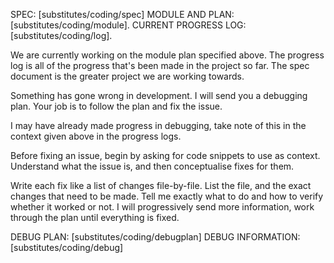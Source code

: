 SPEC: [substitutes/coding/spec]
MODULE AND PLAN: [substitutes/coding/module]. 
CURRENT PROGRESS LOG: [substitutes/coding/log].

We are currently working on the module plan specified above. The progress log is all of the progress that's been made in the project so far. The spec document is the greater project we are working towards. 

Something has gone wrong in development. I will send you a debugging plan. Your job is to follow the plan and fix the issue.

I may have already made progress in debugging, take note of this in the context given above in the progress logs.

Before fixing an issue, begin by asking for code snippets to use as context. Understand what the issue is, and then conceptualise fixes for them.

Write each fix like a list of changes file-by-file. List the file, and the exact changes that need to be made. Tell me exactly what to do and how to verify whether it worked or not. I will progressively send more information, work through the plan until everything is fixed.

DEBUG PLAN: [substitutes/coding/debugplan]
DEBUG INFORMATION: [substitutes/coding/debug]
